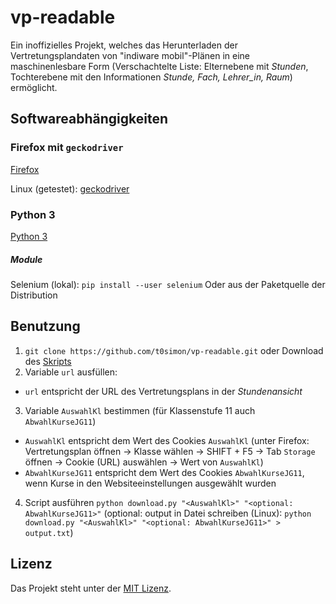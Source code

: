 # vp-readable
Ein inoffizielles Projekt, welches das Herunterladen der Vertretungsplandaten von "indiware mobil"-Plänen in eine maschinenlesbare Form (Verschachtelte Liste: Elternebene mit *Stunden*, Tochterebene mit den Informationen *Stunde, Fach, Lehrer_in, Raum*) ermöglicht.

## Softwareabhängigkeiten
### Firefox mit `geckodriver`
[Firefox](https://getfirefox.com)

Linux (getestet): [geckodriver](https://github.com/mozilla/geckodriver)

### Python 3
[Python 3](https://www.python.org/)

##### Module
Selenium (lokal): `pip install --user selenium`
Oder aus der Paketquelle der Distribution

## Benutzung
1. `git clone https://github.com/t0simon/vp-readable.git` oder Download des [Skripts](https://github.com/t0simon/vp-readable/blob/master/download.py)
2. Variable `url` ausfüllen:
  - `url` entspricht der URL des Vertretungsplans in der *Stundenansicht*
3. Variable `AuswahlKl` bestimmen (für Klassenstufe 11 auch `AbwahlKurseJG11`)
  - `AuswahlKl` entspricht dem Wert des Cookies `AuswahlKl` (unter Firefox: Vertretungsplan öffnen -> Klasse wählen -> SHIFT + F5 -> Tab `Storage` öffnen -> Cookie (URL) auswählen -> Wert von `AuswahlKl`)
  - `AbwahlKurseJG11` entspricht dem Wert des Cookies `AbwahlKurseJG11`, wenn Kurse in den Websiteeinstellungen ausgewählt wurden
4. Script ausführen `python download.py "<AuswahlKl>" "<optional: AbwahlKurseJG11>"`
(optional: output in Datei schreiben (Linux): `python download.py "<AuswahlKl>" "<optional: AbwahlKurseJG11>" > output.txt`)

## Lizenz

Das Projekt steht unter der [MIT Lizenz](https://github.com/t0simon/vp-readable/blob/master/LICENSE).
